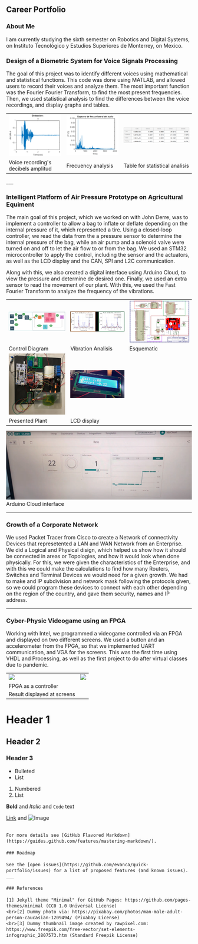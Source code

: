 ## Career Portfolio

### About Me
I am currently studying the sixth semester on Robotics and Digital Systems, on Instituto Tecnológico y Estudios Superiores de Monterrey, on Mexico.

### Design of a Biometric System for Voice Signals Processing
The goal of this project was to identify different voices using mathematical and statistical functions. This code was done using MATLAB, and allowed users to record their voices and analyze them. The most important function was the Fourier Fourier Transform, to find the most present frequencies. Then, we used statistical analysis to find the differences between the voice recordings, and display graphs and tables.

<table style="width:100%">
<tr>
<td>
<img src="images/AMplitud.png">
</a>
</td>
<td><img src="images/Frecuencias.png">
</a>
</td>
<td>
<img src="images/Tabla.png">
</a>
</td>
</tr>
<tr>
<td>
Voice recording's decibels amplitud
</a>
</td>
<td>
Frecuency analysis 
</a>
</td>
<td>
Table for statistical analisis
</a>
</td>
</tr>
</table>
___

### Intelligent Platform of Air Pressure Prototype on Agricultural Equiment
The main goal of this project, which we worked on with John Derre, was to implement a controller to allow a bag to inflate or deflate depending on the internal pressure of it, which represented a tire. Using a closed-loop controller, we read the data from the a pressure sensor to determine the internal pressure of the bag, while an air pump and a solenoid valve were turned on and off to let the air flow to or from the bag. We used an STM32 microcontroller to apply the control, including the sensor and the actuators, as well as the LCD display and the CAN, SPI and L2C communication.

Along with this, we also created a digital interface using Arduino Cloud, to view the pressure and determine de desired one. Finally, we used an extra sensor to read the movement of our plant. With this, we used the Fast Fourier Transform to analyze the frequency of the vibrations. 

<table style="width:100%">
<tr>
<td>
<img src="images/d_control deere.png">
</a>
</td>
<td>
<img src="images/frec deere.png">
</a>
</td>
<td>
<img src="images/esq deere.png">
</a>
</td>
</tr>
<tr>
<td>
Control Diagram
</a>
</td>
<td>
Vibration Analisis
</a>
</td>
<td>
Esquematic
</a>
</td>
</tr>
<tr>
<td>
<img src="images/planta deere.png">
</a>
</td>
<td>
<img src="images/lcd deere.png">
</a>
</td>
</tr>
<tr>
<td>
Presented Plant
</a>
</td>
<td>
LCD display
</a>
</td>
</tr>
</table>

<img src="images/iot cloud.png">
Arduino Cloud interface

___

### Growth of a Corporate Network

We used Packet Tracer from Cisco to create a Network of connectivity Devices that represetented a LAN and WAN Network from an Enterprise. We did a Logical and Physical disign, which helped us show how it should be connected in areas or Topologies, and how it would look when done physically. For this, we were given the characteristics of the Enterprise, and with this we could make the calculations to find how many Routers, Switches and Terminal Devices we would need for a given growth. We had to make and IP subdivision and network mask following the protocols given, so we could program these devices to connect with each other depending on the region of the country, and gave them security, names and IP address.


___

### Cyber-Physic Videogame using an FPGA

Working with Intel, we programmed a videogame controlled via an FPGA and displayed on two different screens. We used a button and an accelerometer from the FPGA, so that we implemented UART communication, and VGA for the screens. This was the first time using VHDL and Processing, as well as the first project to do after virtual classes due to pandemic.

<table style="width:100%">
<tr>
<td>
<img src="vga control.png">
</a>
</td>
<td>
<img src="vga dead.png">
</a>
</td>
</tr>
<tr>
<td>
FPGA as a controller
</a>
</td>
</tr>
<tr>
<td>
Result displayed at screens
</a>
</td>
</tr>
</table>


# Header 1
## Header 2
### Header 3

- Bulleted
- List

1. Numbered
2. List

**Bold** and _Italic_ and `Code` text

[Link](url) and ![Image](src)
```

For more details see [GitHub Flavored Markdown](https://guides.github.com/features/mastering-markdown/).

### Roadmap

See the [open issues](https://github.com/evanca/quick-portfolio/issues) for a list of proposed features (and known issues).
___

### References

[1] Jekyll theme "Minimal" for GitHub Pages: https://github.com/pages-themes/minimal (CC0 1.0 Universal License)
<br>[2] Dummy photo via: https://pixabay.com/photos/man-male-adult-person-caucasian-1209494/ (Pixabay License)
<br>[3] Dummy thumbnail image created by rawpixel.com: https://www.freepik.com/free-vector/set-elements-infographic_2807573.htm (Standard Freepik License)
